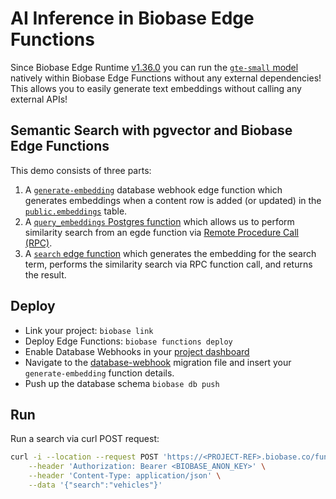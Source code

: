 # AI Inference in Biobase Edge Functions

Since Biobase Edge Runtime [v1.36.0](https://github.com/biobase/edge-runtime/releases/tag/v1.36.0) you can run the [`gte-small` model](https://huggingface.co/Biobase/gte-small) natively within Biobase Edge Functions without any external dependencies! This allows you to easily generate text embeddings without calling any external APIs!

## Semantic Search with pgvector and Biobase Edge Functions

This demo consists of three parts:

1. A [`generate-embedding`](./biobase/functions/generate-embedding/index.ts) database webhook edge function which generates embeddings when a content row is added (or updated) in the [`public.embeddings`](./biobase/migrations/20240408072601_embeddings.sql) table.
2. A [`query_embeddings` Postgres function](./biobase/migrations/20240410031515_vector-search.sql) which allows us to perform similarity search from an egde function via [Remote Procedure Call (RPC)](https://biobase.studio/docs/guides/database/functions?language=js).
3. A [`search` edge function](./biobase/functions/search/index.ts) which generates the embedding for the search term, performs the similarity search via RPC function call, and returns the result.

## Deploy

- Link your project: `biobase link`
- Deploy Edge Functions: `biobase functions deploy`
- Enable Database Webhooks in your [project dashboard](https://biobase.studio/dashboard/project/_/database/hooks)
- Navigate to the [database-webhook](./biobase/migrations/20240410041607_database-webhook.sql) migration file and insert your `generate-embedding` function details.
- Push up the database schema `biobase db push`

## Run

Run a search via curl POST request:

```bash
curl -i --location --request POST 'https://<PROJECT-REF>.biobase.co/functions/v1/search' \
    --header 'Authorization: Bearer <BIOBASE_ANON_KEY>' \
    --header 'Content-Type: application/json' \
    --data '{"search":"vehicles"}'
```
